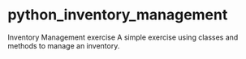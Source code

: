 # python_inventory_management
Inventory Management exercise
A simple exercise using classes and methods to manage an inventory.
